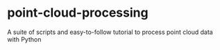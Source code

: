 # point-cloud-processing
A suite of scripts and easy-to-follow tutorial to process point cloud data with Python
